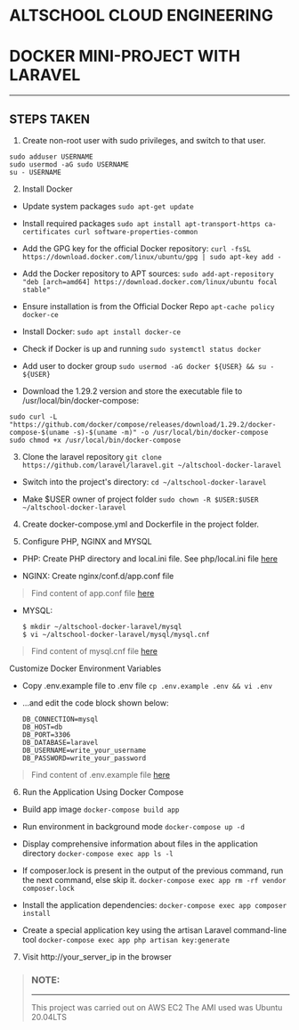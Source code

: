 # ALTSCHOOL CLOUD ENGINEERING
# DOCKER MINI-PROJECT WITH LARAVEL
-------------------------------------

## STEPS TAKEN
 1. Create non-root user with sudo privileges, and switch to that user.
 
 ```
 sudo adduser USERNAME
 sudo usermod -aG sudo USERNAME
 su - USERNAME
 ```
 
 2. Install Docker
 - Update system packages
 `sudo apt-get update`
 
 - Install required packages
 `sudo apt install apt-transport-https ca-certificates curl software-properties-common`
 
 - Add the GPG key for the official Docker repository:
 `curl -fsSL https://download.docker.com/linux/ubuntu/gpg | sudo apt-key add -`
 
 - Add the Docker repository to APT sources:
 `sudo add-apt-repository "deb [arch=amd64] https://download.docker.com/linux/ubuntu focal stable"`
 
 - Ensure installation is from the Official Docker Repo
 `apt-cache policy docker-ce`
 
 - Install Docker:
 `sudo apt install docker-ce`
 
 - Check if Docker is up and running
 `sudo systemctl status docker`
 
 - Add user to docker group
 `sudo usermod -aG docker ${USER} && su - ${USER}`
 
 - Download the 1.29.2 version and store the executable file to /usr/local/bin/docker-compose:
 
 ```
 sudo curl -L "https://github.com/docker/compose/releases/download/1.29.2/docker-compose-$(uname -s)-$(uname -m)" -o /usr/local/bin/docker-compose
 sudo chmod +x /usr/local/bin/docker-compose
 ```
 
 3. Clone the laravel repository
 `git clone https://github.com/laravel/laravel.git ~/altschool-docker-laravel`
 
 - Switch into the project's directory:
 `cd ~/altschool-docker-laravel`
 
 - Make $USER owner of project folder
 `sudo chown -R $USER:$USER ~/altschool-docker-laravel`
 
 4. Create docker-compose.yml and Dockerfile in the project folder.
 
 5. Configure PHP, NGINX and MYSQL
 
 - PHP: Create PHP directory and local.ini file. See php/local.ini file [here](https://github.com/ozirichigozie/altschool-docker-laravel/blob/main/php/local.ini)
 
 - NGINX: Create nginx/conf.d/app.conf file
 
 > Find content of app.conf file [here](https://github.com/ozirichigozie/altschool-docker-laravel/blob/main/nginx/conf.d/app.conf)

 - MYSQL:
   
   ```
   $ mkdir ~/altschool-docker-laravel/mysql
   $ vi ~/altschool-docker-laravel/mysql/mysql.cnf
   ```

 > Find content of mysql.cnf file [here](https://github.com/ozirichigozie/altschool-docker-laravel/blob/main/mysql/mysql.cnf)

 Customize Docker Environment Variables
 - Copy .env.example file to .env file
   `cp .env.example .env && vi .env`
 - ...and edit the code block shown below:

   ```
   DB_CONNECTION=mysql
   DB_HOST=db
   DB_PORT=3306
   DB_DATABASE=laravel
   DB_USERNAME=write_your_username
   DB_PASSWORD=write_your_password
   ```

 > Find content of .env.example file [here](https://github.com/ozirichigozie/altschool-docker-laravel/blob/main/.env.example)
 
 6. Run the Application Using Docker Compose 
 - Build app image
 `docker-compose build app`
 
 - Run environment in background mode
 `docker-compose up -d`
 
 - Display comprehensive information about files in the application directory
 `docker-compose exec app ls -l`
 
 - If composer.lock is present in the output of the previous command, run the next command, else skip it.
 `docker-compose exec app rm -rf vendor composer.lock`
 
 - Install the application dependencies:
 `docker-compose exec app composer install`
 
 - Create a special application key using the artisan Laravel command-line tool
 `docker-compose exec app php artisan key:generate`
 
 7. Visit http://your_server_ip in the browser


> ### NOTE: 
> -------------------------------------------
> This project was carried out on AWS EC2
> The AMI used was Ubuntu 20.04LTS 
